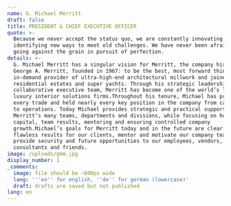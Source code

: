 ```yaml
---
name: G. Michael Merritt
draft: false
title: PRESIDENT & CHIEF EXECUTIVE OFFICER
quote: >-
  Because we never accept the status quo, we are constantly innovating,
  identifying new ways to meet old challenges. We have never been afraid of
  going against the grain in pursuit of perfection.
details: >-
  G. Michael Merritt has a singular vision for Merritt, the company his father,
  George A. Merritt, founded in 1967: to be the best, most forward thinking and
  in-demand provider of ultra-high-end architectural millwork and joinery for
  residential estates and super yachts. Through his strategic leadership and a
  collaborative executive team, Merritt has become one of the world’s leading
  luxury interior solutions firms.Throughout his tenure, Michael has practiced
  every trade and held nearly every key position in the company from cabinetry
  to operations. Today Michael provides strategic and practical support of
  Merritt’s many teams, departments and divisions, while focusing on human
  capital, team results, mentoring and ensuring controlled company
  growth.Michael’s goals for Merritt today and in the future are clear: generate
  flawless results for our clients, mentor and motivate our company team and
  provide security and future opportunities to our employees, vendors,
  consultants and friends.
image: /uploads/gmm.jpg
display_number: 1
_comments:
  image: file should be ~600px wide
  lang: '''en'' for english, ''de'' for german (lowercase)'
  draft: drafts are saved but not published
lang: en
---
```



